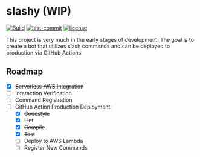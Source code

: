 # slashy (WIP)
[![Build](https://img.shields.io/github/workflow/status/kata-gatame/slashy/Build?style=for-the-badge)](https://github.com/kata-gatame/slashy/actions/workflows/push.yaml) [![last-commit](https://img.shields.io/github/last-commit/kata-gatame/slashy?style=for-the-badge)](https://github.com/kata-gatame/slashy/commits/base) [![license](https://img.shields.io/github/license/kata-gatame/slashy?style=for-the-badge)](https://github.com/kata-gatame/slashy/blob/base/LICENSE)

This project is very much in the early stages of development.  The goal is to create a bot that utilizes slash commands and can be deployed to production via GitHub Actions.

## Roadmap
- [x] ~~Serverless AWS Integration~~
- [ ] Interaction Verification
- [ ] Command Registration
- [ ] GitHub Action Production Deployment:
  - [x] ~~Codestyle~~
  - [x] ~~Lint~~
  - [x] ~~Compile~~
  - [x] ~~Test~~
  - [ ] Deploy to AWS Lambda
  - [ ] Register New Commands
